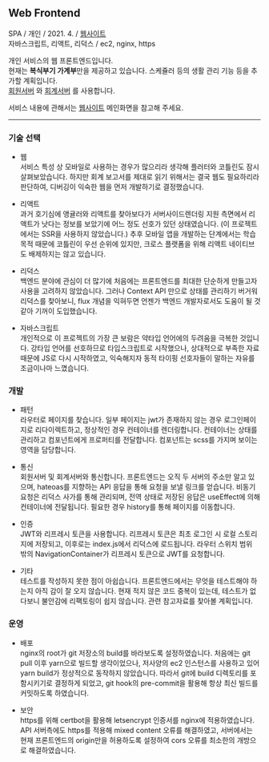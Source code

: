 ## Web Frontend

SPA / 개인 / 2021. 4. / [웹사이트](https://scene-cho.com)  
자바스크립트, 리액트, 리덕스 / ec2, nginx, https

개인 서비스의 웹 프론트엔드입니다.  
현재는 **복식부기 가계부**만을 제공하고 있습니다. 스케쥴러 등의 생활 관리 기능 등을 추가할 계획입니다.  
[회원서버](https://github.com/suloginscene/member-server) 와  [회계서버](https://github.com/suloginscene/accounting-server) 를
사용합니다.

서비스 내용에 관해서는 [웹사이트](https://scene-cho.com) 메인화면을 참고해 주세요.

---

### 기술 선택

- 웹  
  서비스 특성 상 모바일로 사용하는 경우가 많으리라 생각해 플러터와 코틀린도 잠시 살펴보았습니다. 하지만 회계 보고서를 제대로 읽기 위해서는 결국 웹도 필요하리라 판단하여, 디버깅이 익숙한 웹을 먼저 개발하기로
  결정했습니다.

- 리액트  
  과거 호기심에 앵귤러와 리액트를 찾아보다가 서버사이드렌더링 지원 측면에서 리액트가 낫다는 정보를 보았기에 어느 정도 선호가 있던 상태였습니다. (이 프로젝트에서는 SSR을 사용하지 않았습니다.) 추후 모바일 앱을
  개발하는 단계에서는 학습 목적 때문에 코틀린이 우선 순위에 있지만, 크로스 플랫폼을 위해 리액트 네이티브도 배제하지는 않고 있습니다.

- 리덕스  
  백엔드 분야에 관심이 더 많기에 처음에는 프론트엔드를 최대한 단순하게 만들고자 사용을 고려하지 않았습니다. 그러나 Context API 만으로 상태를 관리하기 버거워 리덕스를 찾아보니, flux 개념을 익혀두면
  언젠가 백엔드 개발자로서도 도움이 될 것 같아 기꺼이 도입했습니다.

- 자바스크립트  
  개인적으로 이 프로젝트의 가장 큰 보람은 약타입 언어에의 두려움을 극복한 것입니다. 강타입 언어를 선호하므로 타입스크립트로 시작했으나, 상대적으로 부족한 자료 때문에 JS로 다시 시작하였고, 익숙해지자 동적
  타이핑 선호자들이 말하는 자유를 조금이나마 느꼈습니다.

### 개발

- 패턴  
  라우터로 페이지를 찾습니다. 일부 페이지는 jwt가 존재하지 않는 경우 로그인페이지로 리다이렉트하고, 정상적인 경우 컨테이너를 렌더링합니다. 컨테이너는 상태를 관리하고 컴포넌트에게 프로퍼티를 전달합니다.
  컴포넌트는 scss를 가지며 보이는 영역을 담당합니다.

- 통신  
  회원서버 및 회계서버와 통신합니다. 프론트엔드는 오직 두 서버의 주소만 알고 있으며, hateoas를 지향하는 API 응답을 통해 요청을 보낼 링크를 얻습니다. 비동기 요청은 리덕스 사가를 통해 관리되며, 전역
  상태로 저장된 응답은 useEffect에 의해 컨테이너에 전달됩니다. 필요한 경우 history를 통해 페이지를 이동합니다.

- 인증  
  JWT와 리프레시 토큰을 사용합니다. 리프레시 토큰은 최초 로그인 시 로컬 스토리지에 저장되고, 이후로는 index.js에서 리덕스에 로드됩니다. 라우터 스위치 범위 밖의 NavigationContainer가
  리프레시 토큰으로 JWT를 요청합니다.

- 기타  
  테스트를 작성하지 못한 점이 아쉽습니다. 프론트엔드에서는 무엇을 테스트해야 하는지 아직 감이 잘 오지 않습니다. 현재 적지 않은 코드 중복이 있는데, 테스트가 없다보니 불안감에 리팩토링이 쉽지 않습니다. 관련
  참고자료를 찾아볼 계획입니다.

### 운영

- 배포  
  nginx의 root가 git 저장소의 build를 바라보도록 설정하였습니다. 처음에는 git pull 이후 yarn으로 빌드할 생각이었으나, 저사양의 ec2 인스턴스를 사용하고 있어 yarn build가
  정상적으로 동작하지 않았습니다. 따라서 git에 build 디렉토리를 포함시키기로 결정하게 되었고, git hook의 pre-commit을 활용해 항상 최신 빌드를 커밋하도록 하였습니다.

- 보안  
  https를 위해 certbot을 활용해 letsencrypt 인증서를 nginx에 적용하였습니다. API 서버측에도 https를 적용해 mixed content 오류를 해결하였고, 서버에서는 현재 프론트엔드의
  origin만을 허용하도록 설정하여 cors 오류를 최소한의 개방으로 해결하였습니다.
  